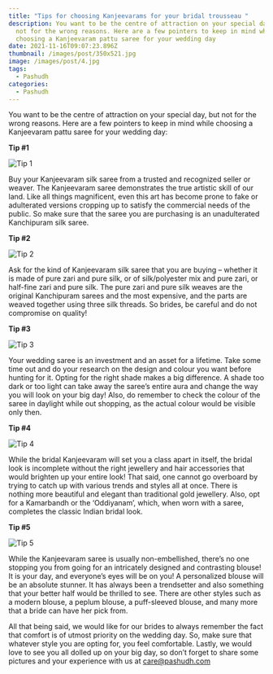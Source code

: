 ```yaml
---
title: "Tips for choosing Kanjeevarams for your bridal trousseau "
description: You want to be the centre of attraction on your special day, but
  not for the wrong reasons. Here are a few pointers to keep in mind while
  choosing a Kanjeevaram pattu saree for your wedding day
date: 2021-11-16T09:07:23.896Z
thumbnail: /images/post/350x521.jpg
image: /images/post/4.jpg
tags:
  - Pashudh
categories:
  - Pashudh
---
```

<!--StartFragment-->

You want to be the centre of attraction on your special day, but not for the wrong reasons. Here are a few pointers to keep in mind while choosing a Kanjeevaram pattu saree for your wedding day:

**Tip #1**

![Tip 1](/images/post/1.jpg "Tip 1")

Buy your Kanjeevaram silk saree from a trusted and recognized seller or weaver. The Kanjeevaram saree demonstrates the true artistic skill of our land. Like all things magnificent, even this art has become prone to fake or adulterated versions cropping up to satisfy the commercial needs of the public. So make sure that the saree you are purchasing is an unadulterated Kanchipuram silk saree.

**Tip #2**

![Tip 2](/images/post/2.jpg "Tip 2")

Ask for the kind of Kanjeevaram silk saree that you are buying – whether it is made of pure zari and pure silk, or of silk/polyester mix and pure zari, or half-fine zari and pure silk. The pure zari and pure silk weaves are the original Kanchipuram sarees and the most expensive, and the parts are weaved together using three silk threads. So brides, be careful and do not compromise on quality!

**Tip #3**

![Tip 3](/images/post/3.jpg "Tip 3")

Your wedding saree is an investment and an asset for a lifetime. Take some time out and do your research on the design and colour you want before hunting for it. Opting for the right shade makes a big difference. A shade too dark or too light can take away the saree’s entire aura and change the way you will look on your big day! Also, do remember to check the colour of the saree in daylight while out shopping, as the actual colour would be visible only then.

**Tip #4**

![Tip 4](/images/post/4.jpg "Tip 4")

While the bridal Kanjeevaram will set you a class apart in itself, the bridal look is incomplete without the right jewellery and hair accessories that would brighten up your entire look! That said, one cannot go overboard by trying to catch up with various trends and styles all at once. There is nothing more beautiful and elegant than traditional gold jewellery. Also, opt for a Kamarbandh or the ‘Oddiyanam’, which, when worn with a saree, completes the classic Indian bridal look.

**Tip #5**

![Tip 5](/images/post/5.jpg "Tip 5")

While the Kanjeevaram saree is usually non-embellished, there’s no one stopping you from going for an intricately designed and contrasting blouse! It is your day, and everyone’s eyes will be on you! A personalized blouse will be an absolute stunner. It has always been a trendsetter and also something that your better half would be thrilled to see. There are other styles such as a modern blouse, a peplum blouse, a puff-sleeved blouse, and many more that a bride can have her pick from.

All that being said, we would like for our brides to always remember the fact that comfort is of utmost priority on the wedding day. So, make sure that whatever style you are opting for, you feel comfortable. Lastly, we would love to see you all dolled up on your big day, so don’t forget to share some pictures and your experience with us at care@pashudh.com

<!--EndFragment-->